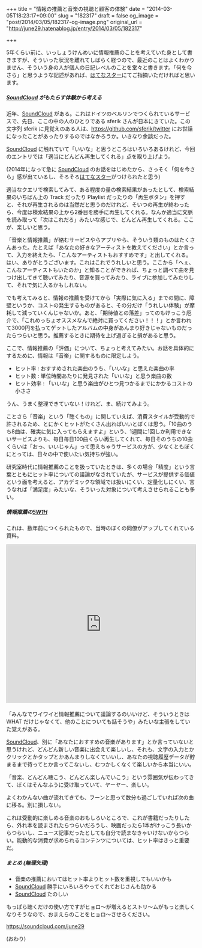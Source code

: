 +++
title = "情報の推薦と音楽の視聴と顧客の体験"
date = "2014-03-05T18:23:17+09:00"
slug = "182317"
draft = false
og_image = "post/2014/03/05/182317-og-image.png"
original_url = "http://june29.hatenablog.jp/entry/2014/03/05/182317"

+++

<p>5年くらい前に、いっしょうけんめいに情報推薦のことを考えていた身として書きますが、そういった状況を離れてしばらく経つので、最近のことはよくわかりません、そういう身の人が個人の日記レベルのことを堂々と書きます。「何を今さら」と思うような記述があれば、<a class="keyword" href="http://d.hatena.ne.jp/keyword/%A4%CF%A4%C6%A4%CA%A5%B9%A5%BF%A1%BC">はてなスター</a>にてご指摘いただければと思います。</p>

<div class="section">
    <h5>
<a class="keyword" href="http://d.hatena.ne.jp/keyword/SoundCloud">SoundCloud</a> がもたらす体験から考える</h5>
    <p>近年、<a href="https://soundcloud.com/" title="SoundCloud - Hear the world’s sounds">SoundCloud</a> がある。これはドイツのベルリンでつくられているサービスで、先日、ここの中の人のひとりである sferik さんが日本にきていた。この文字列 sferik に見覚えのある人は、<a href="https://github.com/sferik/twitter" title="sferik/twitter">https://github.com/sferik/twitter</a> にお世話になったことがあったりするのではなかろうか。いきなり余談だった。</p>
<p><a class="keyword" href="http://d.hatena.ne.jp/keyword/SoundCloud">SoundCloud</a> に触れていて「いいな」と思うところはいろいろあるけれど、今回のエントリでは「適当にどんどん再生してくれる」点を取り上げよう。</p>
<p>(2014年になって急に <a class="keyword" href="http://d.hatena.ne.jp/keyword/SoundCloud">SoundCloud</a> のお話をはじめたから、さっそく「何を今さら」感が出ているし、そろそろ<a class="keyword" href="http://d.hatena.ne.jp/keyword/%A4%CF%A4%C6%A4%CA%A5%B9%A5%BF%A1%BC">はてなスター</a>がつけられたと思う)</p>
<p>適当なクエリで検索してみて、ある程度の量の検索結果があったとして、検索結果のいちばん上の Track だったり Playlist だったりの「再生ボタン」を押すと、それが再生されるのは当然だと思うのだけれど、そいつの再生が終わったら、今度は検索結果の上から2番目を勝手に再生してくれる。なんか適当に文脈を読み取って「次はこれだろ」みたいな感じで、どんどん再生してくれる。ここが、楽しいと思う。</p>
<p>「音楽と情報推薦」が絡むサービスやらアプリやら、そういう類のものはたくさんあった。たとえば「あなたの好きなアーティストを教えてください」とか言って、入力を終えたら、「こんなアーティストもおすすめです」と出してくれる。はい、ありがとうございます。これはこれでうれしいと思う。ここから「へぇ、こんなアーティストもいたのか」と知ることができれば、ちょっと調べて曲を見つけ出してきて聴いてみたり、音源を買ってみたり、ライブに参加してみたりして、それで気に入るかもしれない。</p>
<p>でも考えてみると、情報の推薦を受けてから「実際に気に入る」までの間に、障壁というか、コストの発生するものがあると、その分だけ「うれしい体験」が摩耗して減っていくんじゃないか。あと、「期待値との落差」ってのもけっこう厄介で、「これめっちょオススメなんで絶対に買ってください！！！」とか言われて3000円を払ってゲットしたアルバムの中身があんまり好きじゃないものだったらつらいと思う。推薦するときに期待を上げ過ぎると損があると思う。</p>
<p>ここで、情報推薦の「評価」について、ちょっと考えてみたい。お話を具体的にするために、情報は「音楽」に関するものに限定しよう。</p>

<ul>
<li>ヒット率 : おすすめされた楽曲のうち、「いいな」と思えた楽曲の率</li>
<li>ヒット数 : 単位時間あたりに発見された「いいな」と思う楽曲の数</li>
<li>ヒット効率 : 「いいな」と思う楽曲がひとつ見つかるまでにかかるコストの小ささ</li>
</ul>
<p>うん、うまく整理できていない！けれど、ま、続けてみよう。</p>
<p>ことさら「音楽」という「聴くもの」に関していえば、消費スタイルが受動的で許されるため、とにかくヒットがたくさん出ればいいとぼくは思う。「10曲のうち8曲は、確実に気に入ってもらえますよ」という、1週間に1回しか利用できないサービスよりも、毎日毎日100曲くらい再生してくれて、毎日そのうちの10曲くらいは「おっ、いいじゃん」って思えちゃうサービスの方が、少なくともぼくにとっては、日々の中で使いたい気持ちが強い。</p>
<p>研究室時代に情報推薦のことを扱っていたときは、多くの場合「精度」という言葉とともにヒット率についての議論がなされていたが、サービスが提供する価値という面を考えると、アカデミックな領域では扱いにくい、定量化しにくい、言うなれば「満足度」みたいな、そういった対象について考えさせられることも多い。</p>

</div>
<div class="section">
    <h5>情報推薦の<a class="keyword" href="http://d.hatena.ne.jp/keyword/5W1H">5W1H</a>
</h5>
    <p>これは、数年前につくられたもので、当時のぼくの同僚がアップしてくれている資料。</p>
<p><iframe src="http://www.slideshare.net/slideshow/embed_code/1803301?startSlide=46" width="512" height="421" frameborder="0" marginwidth="0" marginheight="0" scrolling="no" style="border:1px solid #CCC; border-width:1px 1px 0; margin-bottom:5px; max-width: 100%;" allowfullscreen></iframe></p>
<p>「みんなでワイワイと情報推薦について議論するのいいけど、そういうときは WHAT だけじゃなくて、他のことについても話そうや」みたいな主張をしていた覚えがある。</p>
<p><a class="keyword" href="http://d.hatena.ne.jp/keyword/SoundCloud">SoundCloud</a>、別に「あなたにおすすめの音楽があります」とか言っていないと思うけれど、どんどん新しい音楽に出会えて楽しいし、それも、文字の入力とかクリックとかタップとかあんまりしなくていいし、あなたの視聴履歴データが貯まるまで待ってとか言ってこないし、むつかしくなくて楽しいから本当にいい。</p>
<p>「音楽、どんどん聴こう、どんどん楽しんでいこう」という雰囲気が伝わってきて、ぼくはそんなふうに受け取っていて、ヤーヤー、楽しい。</p>
<p>よくわかんない曲が流れてきても、フーンと思って数分も過ごしていれば次の曲に移る。別に損しない。</p>
<p>これは受動的に楽しめる音楽のおもしろいところで、これが書籍だったりしたら、外れ本を読まされたらつらいだろうし、映画だったら1本がけっこう長いからつらいし、ニュース記事だったとしても自分で読まなきゃいけないからつらい。能動的な消費が求められるコンテンツについては、ヒット率はきっと重要だ。</p>

</div>
<div class="section">
    <h5>まとめ (無理矢理)</h5>
    
<ul>
<li>音楽の推薦においてはヒット率よりヒット数を重視してもいいかも</li>
<li>
<a class="keyword" href="http://d.hatena.ne.jp/keyword/SoundCloud">SoundCloud</a> 勝手にいろいろやってくれておじさんも助かる</li>
<li>
<a class="keyword" href="http://d.hatena.ne.jp/keyword/SoundCloud">SoundCloud</a> たのしい</li>
</ul>
<p>もっぱら聴くだけの使い方ですがヒョロ〜が増えるとストリ〜ムがもっと楽しくなりそうなので、おまえらのことをヒョロ〜させろください。</p>
<p><a href="https://soundcloud.com/june29" title="june29’s stream on SoundCloud - Hear the world’s sounds">https://soundcloud.com/june29</a></p>
<p>(おわり)</p>

</div>
